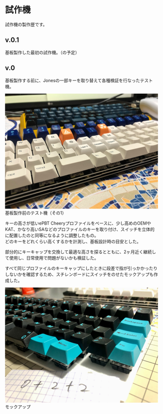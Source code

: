 # 試作機

試作機の製作歴です。

## v.0.1

基板製作した最初の試作機。（の予定）

## v.0

基板製作する前に、Jonesの一部キーを取り替えて各種検証を行なったテスト機。

![基板製作前のテスト機](/assets/TrialModels/IMG_4914.jpeg)  
基板製作前のテスト機（その1）

キーの高さが低いePBT Cheeryプロファイルをベースに、少し高めのOEMやKAT、かなり高いSAなどのプロファイルのキーを取り付け、スイッチを立体的に配置したのと同等になるように調整したもの。  
どのキーをどれくらい高くするかを計測し、基板設計時の目安とした。

部分的にキーキャップを交換して最適な高さを探るとともに、2ヶ月近く継続して使用し、日常使用で問題がないかも検証した。

すべて同じプロファイルのキーキャップにしたときに段差で指が引っかかったりしないかを確認するため、スチレンボードにスイッチをのせたモックアップも作成した。

![モックアップ](/assets/TrialModels/IMG_4881.jpeg)  
モックアップ
